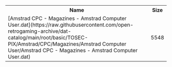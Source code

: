 <table>
<tr><th>Name</th><th>Size</th></tr>
<tr><td>
[Amstrad CPC - Magazines - Amstrad Computer User.dat](https://raw.githubusercontent.com/open-retrogaming-archive/dat-catalog/main/root/basic/TOSEC-PIX/Amstrad/CPC/Magazines/Amstrad Computer User/Amstrad CPC - Magazines - Amstrad Computer User.dat)
</td><td>5548</td></tr>
</table>
